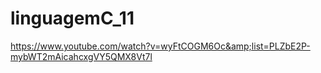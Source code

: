 # linguagemC_11
https://www.youtube.com/watch?v=wyFtCOGM6Oc&amp;list=PLZbE2P-mybWT2mAicahcxgVY5QMX8Vt7l
